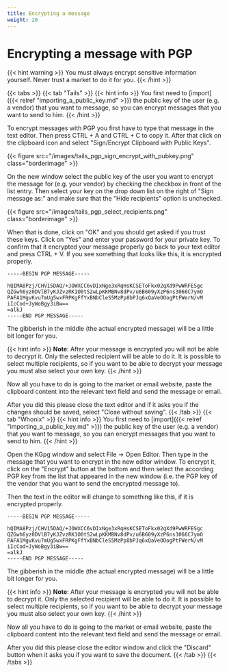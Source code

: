 ```yaml
---
title: Encrypting a message
weight: 20
---
```


# Encrypting a message with PGP

{{< hint warning >}}
You must always encrypt sensitive information yourself. Never trust a market to do it for you.
{{< /hint >}}

{{< tabs >}}
{{< tab "Tails" >}}
{{< hint info >}}
You first need to [import]({{< relref "importing_a_public_key.md" >}}) the public key of the user (e.g. a vendor) that you want to message, so you can encrypt messages that you want to send to him.
{{< /hint >}}

To encrypt messages with PGP you first have to type that message in the text editor. Then press CTRL + A and CTRL + C to copy it. After that click on the clipboard icon and select "Sign/Encrypt Clipboard with Public Keys".

{{< figure src="/images/tails_pgp_sign_encrypt_with_pubkey.png" class="borderimage" >}}

On the new window select the public key of the user you want to encrypt the message for (e.g. your vendor) by checking the checkbox in front of the list entry. Then select your key on the drop down list on the right of "Sign message as:" and make sure that the "Hide recipients" option is unchecked.

{{< figure src="/images/tails_pgp_select_recipients.png" class="borderimage" >}}

When that is done, click on "OK" and you should get asked if you trust these keys. Click on "Yes" and enter your password for your private key. To confirm that it encrypted your message properly go back to your text editor and press CTRL + V. If you see something that looks like this, it is encrypted properly.

    -----BEGIN PGP MESSAGE-----

    hQIMA8Pzj/CHV15DAQ/+JOWXCC6vDIxNge3xRqHsKCSEToFkx02qXd9PwWRFESgc
    QZGwh6yz0DVlB7yKJZvzRK1O0tS2wLpKKMBNv8dPv/u6B609yXzP6ns3066C7ymO
    PAFA1MgvKvu7mUg5wxFRPKgFfYxBNbCleS5MzPp8bPJq6xQaVeOOogPtFWerN/vM
    iIcCod+JyWoBgy3iBw==
    =alkJ
    -----END PGP MESSAGE-----

The gibberish in the middle (the actual encrypted message) will be a little bit longer for you.

{{< hint info >}}
**Note**: After your message is encrypted you will not be able to decrypt it. Only the selected recipient will be able to do it. It is possible to select multiple recipients, so if you want to be able to decrypt your message you must also select your own key.
{{< /hint >}}

Now all you have to do is going to the market or email website, paste the clipboard content into the relevant text field and send the message or email.

After you did this please close the text editor and if it asks you if the changes should be saved, select "Close without saving".
{{< /tab >}}
{{< tab "Whonix" >}}
{{< hint info >}}
You first need to [import]({{< relref "importing_a_public_key.md" >}}) the public key of the user (e.g. a vendor) that you want to message, so you can encrypt messages that you want to send to him.
{{< /hint >}}

Open the KGpg window and select File -> Open Editor. Then type in the message that you want to encrypt in the new editor window. To encrypt it, click on the "Encrypt" button at the bottom and then select the according PGP key from the list that appeared in the new window (i.e. the PGP key of the vendor that you want to send the encrypted message to).

Then the text in the editor will change to something like this, if it is encrypted properly.


    -----BEGIN PGP MESSAGE-----

    hQIMA8Pzj/CHV15DAQ/+JOWXCC6vDIxNge3xRqHsKCSEToFkx02qXd9PwWRFESgc
    QZGwh6yz0DVlB7yKJZvzRK1O0tS2wLpKKMBNv8dPv/u6B609yXzP6ns3066C7ymO
    PAFA1MgvKvu7mUg5wxFRPKgFfYxBNbCleS5MzPp8bPJq6xQaVeOOogPtFWerN/vM
    iIcCod+JyWoBgy3iBw==
    =alkJ
    -----END PGP MESSAGE-----

The gibberish in the middle (the actual encrypted message) will be a little bit longer for you.

{{< hint info >}}
**Note**: After your message is encrypted you will not be able to decrypt it. Only the selected recipient will be able to do it. It is possible to select multiple recipients, so if you want to be able to decrypt your message you must also select your own key.
{{< /hint >}}

Now all you have to do is going to the market or email website, paste the clipboard content into the relevant text field and send the message or email.

After you did this please close the editor window and click the "Discard" button when it asks you if you want to save the document.
{{< /tab >}}
{{< /tabs >}}
